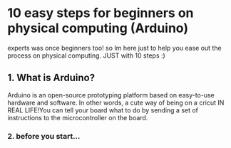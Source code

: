 <h1>10 easy steps for beginners on physical computing (Arduino)</h1>
experts was once beginners too! so Im here just to help you ease out the process on physical computing. JUST with 10 steps :)



  <p><h2>1. What is Arduino?</h2></p>
  Arduino is an open-source prototyping platform based on easy-to-use hardware and software. In other words, a cute way of being on a cricut IN REAL LIFE!You can tell your board what to do by sending a set of instructions to the microcontroller on the board.

  <p><h3>2. before you start... </h3></p>

